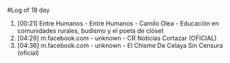 #Log of 18 day

1. [00:21] Entre Humanos - Entre Humanos - Camilo Olea - Educación en comunidades rurales, budismo y el poeta de clóset
1. [04:29] m.facebook.com - unknown - CR Noticias Cortazar (OFICIAL)
1. [04:36] m.facebook.com - unknown - El Chisme De Celaya Sin Censura (oficial)
